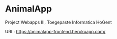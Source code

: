 # AnimalApp
Project Webapps III, Toegepaste Informatica HoGent

URL:
https://animalapp-frontend.herokuapp.com/



